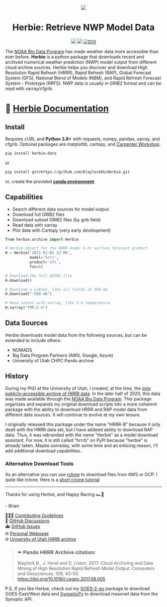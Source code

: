 <div
  align="center"
>

![](https://github.com/blaylockbk/Herbie/blob/master/docs/_static/HerbieLogo2_tan_transparent.png?raw=true)

# Herbie: Retrieve NWP Model Data

<!-- Badges -->
[![](https://img.shields.io/pypi/v/herbie-data)](https://pypi.python.org/pypi/herbie-data/)
![](https://img.shields.io/github/license/blaylockbk/Herbie)
[![DOI](https://zenodo.org/badge/275214142.svg)](https://zenodo.org/badge/latestdoi/275214142)
<!--[![Join the chat at https://gitter.im/blaylockbk/Herbie](https://badges.gitter.im/blaylockbk/Herbie.svg)](https://gitter.im/blaylockbk/Herbie?utm_source=badge&utm_medium=badge&utm_campaign=pr-badge&utm_content=badge)-->
<!-- (Badges) -->

</div>

The [NOAA Big Data Program](https://www.noaa.gov/information-technology/big-data) has made weather data more accessible than ever before. **Herbie** is a python package that downloads recent and archived numerical weather prediction (NWP) model output from different cloud archive sources. Herbie helps you discover and download High Resolution Rapid Refresh (HRRR), Rapid Refresh (RAP), Global Forecast System (GFS), National Blend of Models (NBM), and Rapid Refresh Forecast System - Prototype (RRFS). NWP data is usually in GRIB2 format and can be read with xarray/cfgrib.

# 📔 [Herbie Documentation](https://blaylockbk.github.io/Herbie/_build/html/)

## Install

Requires cURL and **Python 3.8+** with requests, numpy, pandas, xarray, and cfgrib. Optional packages are matplotlib, cartopy, and [Carpenter Workshop](https://github.com/blaylockbk/Carpenter_Workshop).

```bash
pip install herbie-data
```
or
```bash
pip install git+https://github.com/blaylockbk/Herbie.git
```

or, create the provided **[conda environment](https://github.com/blaylockbk/Herbie/blob/master/environment.yml)**.

## Capabilities

- Search different data sources for model output.
- Download full GRIB2 files
- Download subset GRIB2 files (by grib field)
- Read data with xarray
- Plot data with Cartopy (very early development)

```python
from herbie.archive import Herbie

# Herbie object for the HRRR model 6-hr surface forecast product
H = Herbie('2021-01-01 12:00',
           model='hrrr',
           product='sfc',
           fxx=6)

# Download the full GRIB2 file
H.download()

# Download a subset, like all fields at 500 mb
H.download(":500 mb")

# Read subset with xarray, like 2-m temperature.
H.xarray("TMP:2 m")
```

## Data Sources

Herbie downloads model data from the following sources, but can be extended to include others:

- NOMADS
- Big Data Program Partners (AWS, Google, Azure)
- University of Utah CHPC Pando archive

## History

During my PhD at the University of Utah, I created, at the time, the [only publicly-accessible archive of HRRR data](http://hrrr.chpc.utah.edu/). In the later half of 2020, this data was made available through the [NOAA Big Data Program](https://www.noaa.gov/information-technology/big-data). This package organizes and expands my original download scripts into a more coherent package with the ability to download HRRR and RAP model data from different data sources. It will continue to evolve at my own leisure.

I originally released this package under the name "HRRR-B" because it only dealt with the HRRR data set, but I have addeed ability to download RAP data. Thus, it was rebranded with the name "Herbie" as a model download assistant. For now, it is still called "hrrrb" on PyPI because "herbie" is already taken. Maybe someday, with some time and an enticing reason, I'll add additional download capabilities. 

### Alternative Download Tools

As an alternative you can use [rclone](https://rclone.org/) to download files from AWS or GCP. I quite like rclone. Here is a [short rclone tutorial](https://github.com/blaylockbk/pyBKB_v3/blob/master/rclone_howto.md)

---

Thanks for using Herbie, and Happy Racing 🏎🏁

\- Brian  

👨🏻‍💻 [Contributing Guidelines](https://blaylockbk.github.io/Herbie/_build/html/user_guide/contribute.html)  
💬 [GitHub Discussions](https://github.com/blaylockbk/Herbie/discussions)  
🚑 [GitHub Issues](https://github.com/blaylockbk/Herbie/issues)  
🌐 [Personal Webpage](http://home.chpc.utah.edu/~u0553130/Brian_Blaylock/home.html)  
🌐 [University of Utah HRRR archive](http://hrrr.chpc.utah.edu/)  

> ### ✒ Pando HRRR Archive citation:
>
> Blaylock B., J. Horel and S. Liston, 2017: Cloud Archiving and Data Mining of High Resolution Rapid Refresh Model Output. Computers and Geosciences. 109, 43-50. https://doi.org/10.1016/j.cageo.2017.08.005

P.S. If you like Herbie, check out my [GOES-2-go](https://github.com/blaylockbk/goes2go) package to download GOES-East/West data and [SynopticPy](https://github.com/blaylockbk/SynopticPy) to download mesonet data from the Synoptic API.
